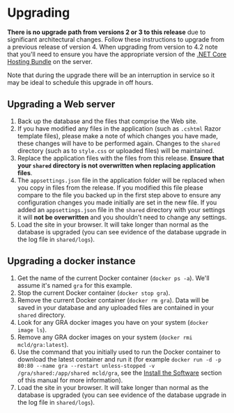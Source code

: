 # Upgrading

**There is no upgrade path from versions 2 or 3 to this release** due to significant architectural changes. Follow these instructions to upgrade from a previous release of version 4. When upgrading from version to 4.2 note that you'll need to ensure you have the appropriate version of the [.NET Core Hosting Bundle](https://docs.microsoft.com/en-us/aspnet/core/host-and-deploy/iis/?view=aspnetcore-5.0) on the server.

Note that during the upgrade there will be an interruption in service so it may be ideal to schedule this upgrade in off hours.

## Upgrading a Web server

1. Back up the database and the files that comprise the Web site.
2. If you have modified any files in the application (such as `.cshtml` Razor template files), please make a note of which changes you have made, these changes will have to be performed again. Changes to the `shared` directory (such as to `style.css` or uploaded files) will be maintained.
3. Replace the application files with the files from this release. **Ensure that your `shared` directory is not overwritten when replacing application files**.
4. The `appsettings.json` file in the application folder will be replaced when you copy in files from the release. If you modified this file please compare to the file you backed up in the first step above to ensure any configuration changes you made initially are set in the new file. If you added an `appsettings.json` file in the `shared` directory with your settings it will **not be overwritten** and you shouldn't need to change any settings.
5. Load the site in your browser. It will take longer than normal as the database is upgraded (you can see evidence of the database upgrade in the log file in `shared/logs`).

## Upgrading a docker instance

1. Get the name of the current Docker container (`docker ps -a`). We'll assume it's named `gra` for this example.
2. Stop the current Docker container (`docker stop gra`).
3. Remove the current Docker container (`docker rm gra`). Data will be saved in your database and any uploaded files are contained in your `shared` directory.
4. Look for any GRA docker images you have on your system (`docker image ls`).
5. Remove any GRA docker images on your system (`docker rmi mcld/gra:latest`).
6. Use the command that you initially used to run the Docker container to download the latest container and run it (for example `docker run -d -p 80:80 --name gra --restart unless-stopped -v /gra/shared:/app/shared mcld/gra`, see the [Install the Software](../install-the-software/#install-and-run-the-gra-in-docker) section of this manual for more information).
7. Load the site in your browser. It will take longer than normal as the database is upgraded (you can see evidence of the database upgrade in the log file in `shared/logs`).
